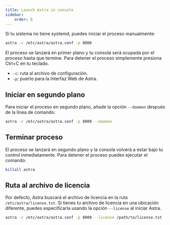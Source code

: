 ```yaml
---
title: Launch Astra in console
sidebar:
    order: 8
---
```


Si tu sistema no tiene systemd, puedes iniciar el proceso manualmente:

```sh
astra -c /etc/astra/astra.conf -p 8000
```

El proceso se lanzará en primer plano y tu consola será ocupada por el proceso hasta que termine. Para detener el proceso simplemente presiona Ctrl+C en tu teclado.

- `-c`: ruta al archivo de configuración.
- `-p`: puerto para la Interfaz Web de Astra.

## Iniciar en segundo plano

Para iniciar el proceso en segundo plano, añade la opción `--daemon` después de la línea de comando:

```sh
astra -c /etc/astra/astra.conf -p 8000 --daemon
```

## Terminar proceso

El proceso se lanzará en segundo plano y la consola volverá a estar bajo tu control inmediatamente. Para detener el proceso puedes ejecutar el comando:

```sh
killall astra
```

## Ruta al archivo de licencia

Por defecto, Astra buscará el archivo de licencia en la ruta `/etc/astra/license.txt`. Si tienes tu archivo de licencia en una ubicación diferente, puedes especificarla usando la opción `--license` al iniciar Astra.

```sh
astra -c /etc/astra/astra.conf -p 8000 --license /path/to/license.txt
```